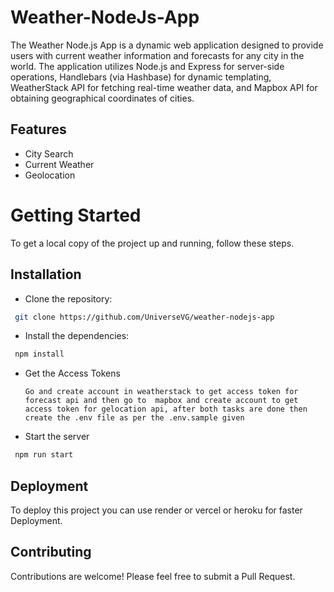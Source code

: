 
# Weather-NodeJs-App

The Weather Node.js App is a dynamic web application designed to provide users with current weather information and forecasts for any city in the world. The application utilizes Node.js and Express for server-side operations, Handlebars (via Hashbase) for dynamic templating, WeatherStack API for fetching real-time weather data, and Mapbox API for obtaining geographical coordinates of cities.


## Features

- City Search
- Current Weather
- Geolocation



# Getting Started

To get a local copy of the project up and running, follow these steps.


## Installation

 - Clone the repository:

```bash
 git clone https://github.com/UniverseVG/weather-nodejs-app
```

 - Install the dependencies:

```bash
 npm install
```

 - Get the Access Tokens
    
    ``` Go and create account in weatherstack to get access token for forecast api and then go to  mapbox and create account to get access token for gelocation api, after both tasks are done then create the .env file as per the .env.sample given ```
    
- Start the server
```bash
 npm run start
```

## Deployment

To deploy this project you can use render or vercel or heroku for faster Deployment.





## Contributing

Contributions are welcome! Please feel free to submit a Pull Request.


